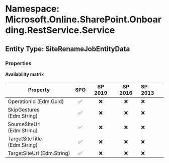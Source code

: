 # Namespace: Microsoft.Online.SharePoint.Onboarding.RestService.Service

## Entity Type: SiteRenameJobEntityData

### Properties

**Availability matrix**

Property | SPO | SP 2019 | SP 2016 | SP 2013
----------|:---:|:-------:|:-------:|:-------
OperationId (Edm.Guid) | ✅ | ❌ | ❌ | ❌
SkipGestures (Edm.String) | ✅ | ❌ | ❌ | ❌
SourceSiteUrl (Edm.String) | ✅ | ❌ | ❌ | ❌
TargetSiteTitle (Edm.String) | ✅ | ❌ | ❌ | ❌
TargetSiteUrl (Edm.String) | ✅ | ❌ | ❌ | ❌